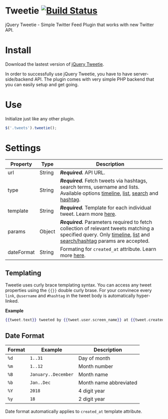 Tweetie [![Build Status](https://travis-ci.org/sonnyt/tweetie.svg?branch=master)](https://travis-ci.org/sonnyt/tweetie)
=======

jQuery Tweetie - Simple Twitter Feed Plugin that works with new Twitter API.

# Install

Download the lastest version of [jQuery Tweetie](https://github.com/sonnyt/tweetie/releases/latest).

In order to successfully use jQuery Tweetie, you have to have server-side/backend API. The plugin comes with very simple PHP backend that you can easily setup and get going.

# Use
Initialize just like any other plugin.

```js
$('.tweets').tweetie();
```

# Settings

Property | Type | Description
--- | --- | ---
url | String | ***Required.*** API URL.
type | String | ***Required.*** Fetch tweets via hashtags, search terms, username and lists. Available options [timeline](https://dev.twitter.com/rest/reference/get/statuses/user_timeline), [list](https://dev.twitter.com/rest/reference/get/lists/statuses), [search](https://dev.twitter.com/rest/reference/get/search/tweets) and [hashtag](https://dev.twitter.com/rest/reference/get/search/tweets).
template | String | ***Required.*** Template for each individual tweet. Learn more [here](#templating).
params | Object | ***Required.*** Parameters required to fetch collection of relevant tweets matching a specified query.  Only [timeline](https://developer.twitter.com/en/docs/tweets/timelines/api-reference/get-statuses-user_timeline), [list](https://developer.twitter.com/en/docs/accounts-and-users/create-manage-lists/api-reference/get-lists-statuses) and [search/hashtag](https://developer.twitter.com/en/docs/tweets/timelines/api-reference/get-statuses-home_timeline.html) params are accepted.
dateFormat | String | Formating for `created_at` attribute. Learn more [here](#date-format).

## Templating

Tweetie uses curly brace templating syntax. You can access any tweet properties using the `{{}}` double curly brase. For your convinece every `link`, `@username` and `#hashtag` in the tweet body is automatically hyper-linked.

**Example**

```handlebars
{{tweet.text}} tweeted by {{tweet.user.screen_name}} at {{tweet.created_at}}
```

## Date Format
Format | Example | Description
--- | --- | ---
`%d` | `1..31` | Day of month
`%m` | `1..12` |	Month number
`%B` | `January..December` | Month name
`%b` | `Jan..Dec`| Month name abbreviated
`%Y` | `2018` | 4 digit year
`%y` | `18` | 2 digit year

Date format automatically applies to `created_at` template attribute.
